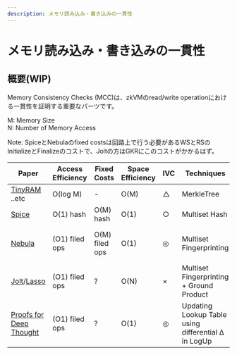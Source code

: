 ```yaml
---
description: メモリ読み込み・書き込みの一貫性
---
```


# メモリ読み込み・書き込みの一貫性

## 概要(WIP)

Memory Consistency Checks (MCC)は、zkVMのread/write operationにおける一貫性を証明する重要なパーツです。

M: Memory Size\
N: Number of Memory Access



Note:  SpiceとNebulaのfixed costsは回路上で行う必要があるWSとRSのInitializeとFinalizeのコストで、Joltの方はGKRにこのコストがかかるはず。



<table><thead><tr><th width="114">Paper</th><th width="106">Access Efficiency</th><th>Fixed Costs</th><th width="78">Space Efficiency</th><th width="57">IVC</th><th width="121">Techniques</th><th>Proof System</th></tr></thead><tbody><tr><td><a href="https://eprint.iacr.org/2014/595.pdf">TinyRAM</a> ..etc</td><td>O(log M)</td><td>-</td><td>O(M)</td><td>△</td><td>MerkleTree</td><td>Only R1CS, CCS, ..etc</td></tr><tr><td><a href="https://eprint.iacr.org/2018/907.pdf">Spice</a></td><td>O(1) hash</td><td>O(M) hash</td><td>O(1)</td><td>○</td><td>Multiset Hash</td><td>Only R1CS, CCS, ..etc</td></tr><tr><td><a href="https://eprint.iacr.org/2024/1605.pdf">Nebula</a></td><td>(O1) filed ops</td><td>O(M) filed ops</td><td>O(1)</td><td>◎</td><td>Multiset Fingerprinting </td><td>Two-Layered IVC + Commitment-Carrying IVC</td></tr><tr><td><a href="https://eprint.iacr.org/2023/1217.pdf">Jolt</a>/<a href="https://eprint.iacr.org/2023/1216.pdf">Lasso</a></td><td>(O1) filed ops</td><td>?</td><td>O(N)</td><td>×</td><td>Multiset Fingerprinting + Ground Product</td><td>LogUp Optimisation + GKR</td></tr><tr><td><a href="https://eprint.iacr.org/2024/325.pdf">Proofs for Deep Thought</a></td><td>(O1) filed ops</td><td>?</td><td>O(1)</td><td>◎</td><td>Updating Lookup Table using differential Δ in LogUp</td><td>ProtoStar + IVC-Friendly GKR</td></tr></tbody></table>


